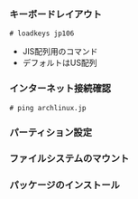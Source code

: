 ### キーボードレイアウト
```
# loadkeys jp106
```
- JIS配列用のコマンド
- デフォルトはUS配列
### インターネット接続確認
```
# ping archlinux.jp
```
### パーティション設定
### ファイルシステムのマウント
### パッケージのインストール
